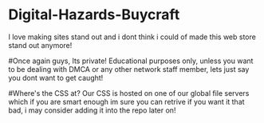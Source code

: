 # Digital-Hazards-Buycraft
I love making sites stand out and i dont think i could of made this web store stand out anymore!

#Once again guys, Its private!
Educational purposes only, unless you want to be dealing with DMCA or any other network staff member, lets just say you dont want to get caught! 

#Where's the CSS at?
Our CSS is hosted on one of our global file servers which if you are smart enough im sure you can retrive if you want it that bad, i may consider adding it into the repo later on!
